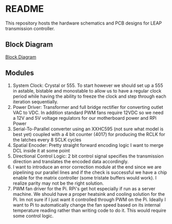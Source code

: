 # README

This repository hosts the hardware schematics and PCB designs for LEAP transmission controller.

## Block Diagram
[Block Diagram](/block/LEAP%20Controller%20V1.png)

## Modules
1. System Clock: Crystal or 555. To start however we should set up a 555 in astable, bistable and monostable to allow us to have a regular clock period while having the ability to freeze the clock and step through each iteration sequentially.
2. Power Driver: Transformer and full bridge rectifier for converting outlet VAC to VDC. In addition standard PWM fans require 12VDC so we need a 12V and 5V voltage regulators for our motherboard power and RPi Power
3. Serial-To-Parallel converter using an XXHC595 (not sure what model is best yet) coupled with a 4 bit counter (4017) for producing the RCLK for the latches every 8 SCLK cycles 
4. Spatial Encoder: Pretty straight forward encoding logic I want to merge DCL inside it at some point
5. Directional Control Logic: 2 bit control signal specifies the transmission direction and translates the encoded data accordingly. 
6. I want to introduce an error correction module at the end since we are pipelining our parallel lines and if the check is successful we have a chip enable for the matrix controller (some tristate buffers would work). I realize parity may not be the right solution.
7. PWM fan driver for the Pi. RPi's get hot especially if run as a server machine. We should have a proper heatsink and cooling solution for the Pi. Im not sure if I just want it controlled through PWM on the Pi. Ideally I want to Pi to automatically change the fan speed based on its internal temperature reading rather than writing code to do it. This would require some control logic.
